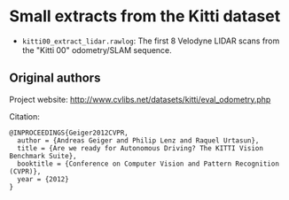 # Small extracts from the Kitti dataset

- `kitti00_extract_lidar.rawlog`: The first 8 Velodyne LIDAR scans from the "Kitti 00" odometry/SLAM sequence.


## Original authors

Project website: http://www.cvlibs.net/datasets/kitti/eval_odometry.php

Citation:

```
@INPROCEEDINGS{Geiger2012CVPR,
  author = {Andreas Geiger and Philip Lenz and Raquel Urtasun},
  title = {Are we ready for Autonomous Driving? The KITTI Vision Benchmark Suite},
  booktitle = {Conference on Computer Vision and Pattern Recognition (CVPR)},
  year = {2012}
}
```


